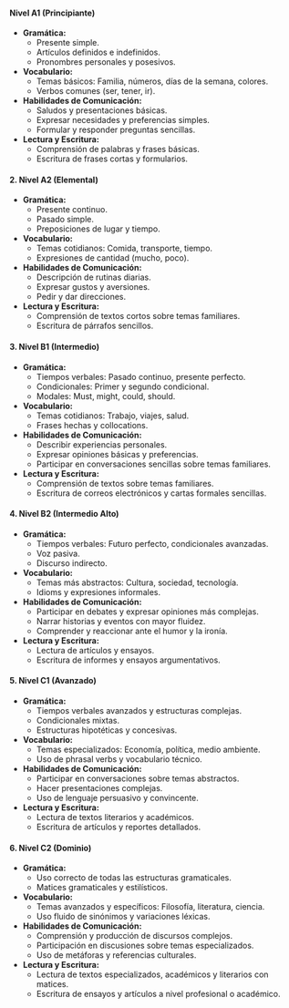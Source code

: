 #### **Nivel A1 (Principiante)**

- **Gramática:**
    - Presente simple.
    - Artículos definidos e indefinidos.
    - Pronombres personales y posesivos.
- **Vocabulario:**
    - Temas básicos: Familia, números, días de la semana, colores.
    - Verbos comunes (ser, tener, ir).
- **Habilidades de Comunicación:**
    - Saludos y presentaciones básicas.
    - Expresar necesidades y preferencias simples.
    - Formular y responder preguntas sencillas.
- **Lectura y Escritura:**
    - Comprensión de palabras y frases básicas.
    - Escritura de frases cortas y formularios.

#### **2. Nivel A2 (Elemental)**

- **Gramática:**
    - Presente continuo.
    - Pasado simple.
    - Preposiciones de lugar y tiempo.
- **Vocabulario:**
    - Temas cotidianos: Comida, transporte, tiempo.
    - Expresiones de cantidad (mucho, poco).
- **Habilidades de Comunicación:**
    - Descripción de rutinas diarias.
    - Expresar gustos y aversiones.
    - Pedir y dar direcciones.
- **Lectura y Escritura:**
    - Comprensión de textos cortos sobre temas familiares.
    - Escritura de párrafos sencillos.

#### **3. Nivel B1 (Intermedio)**

- **Gramática:**
    - Tiempos verbales: Pasado continuo, presente perfecto.
    - Condicionales: Primer y segundo condicional.
    - Modales: Must, might, could, should.
- **Vocabulario:**
    - Temas cotidianos: Trabajo, viajes, salud.
    - Frases hechas y collocations.
- **Habilidades de Comunicación:**
    - Describir experiencias personales.
    - Expresar opiniones básicas y preferencias.
    - Participar en conversaciones sencillas sobre temas familiares.
- **Lectura y Escritura:**
    - Comprensión de textos sobre temas familiares.
    - Escritura de correos electrónicos y cartas formales sencillas.

#### **4. Nivel B2 (Intermedio Alto)**

- **Gramática:**
    - Tiempos verbales: Futuro perfecto, condicionales avanzadas.
    - Voz pasiva.
    - Discurso indirecto.
- **Vocabulario:**
    - Temas más abstractos: Cultura, sociedad, tecnología.
    - Idioms y expresiones informales.
- **Habilidades de Comunicación:**
    - Participar en debates y expresar opiniones más complejas.
    - Narrar historias y eventos con mayor fluidez.
    - Comprender y reaccionar ante el humor y la ironía.
- **Lectura y Escritura:**
    - Lectura de artículos y ensayos.
    - Escritura de informes y ensayos argumentativos.

#### **5. Nivel C1 (Avanzado)**

- **Gramática:**
    - Tiempos verbales avanzados y estructuras complejas.
    - Condicionales mixtas.
    - Estructuras hipotéticas y concesivas.
- **Vocabulario:**
    - Temas especializados: Economía, política, medio ambiente.
    - Uso de phrasal verbs y vocabulario técnico.
- **Habilidades de Comunicación:**
    - Participar en conversaciones sobre temas abstractos.
    - Hacer presentaciones complejas.
    - Uso de lenguaje persuasivo y convincente.
- **Lectura y Escritura:**
    - Lectura de textos literarios y académicos.
    - Escritura de artículos y reportes detallados.

#### **6. Nivel C2 (Dominio)**

- **Gramática:**
    - Uso correcto de todas las estructuras gramaticales.
    - Matices gramaticales y estilísticos.
- **Vocabulario:**
    - Temas avanzados y específicos: Filosofía, literatura, ciencia.
    - Uso fluido de sinónimos y variaciones léxicas.
- **Habilidades de Comunicación:**
    - Comprensión y producción de discursos complejos.
    - Participación en discusiones sobre temas especializados.
    - Uso de metáforas y referencias culturales.
- **Lectura y Escritura:**
    - Lectura de textos especializados, académicos y literarios con matices.
    - Escritura de ensayos y artículos a nivel profesional o académico.